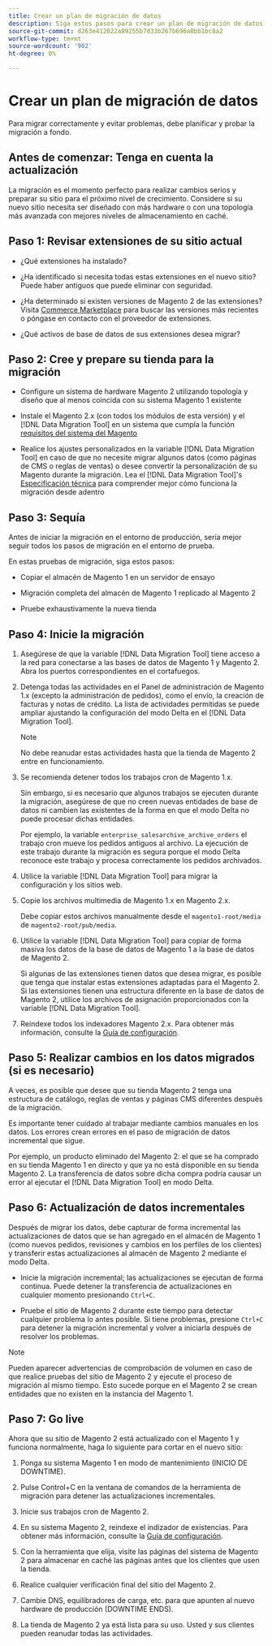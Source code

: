 ```yaml
---
title: Crear un plan de migración de datos
description: Siga estos pasos para crear un plan de migración de datos que garantice una actualización correcta del Magento 1 al Magento 2.
source-git-commit: d263e412022a89255b7d33b267b696a8bb1bc8a2
workflow-type: tm+mt
source-wordcount: '902'
ht-degree: 0%

---
```



# Crear un plan de migración de datos

Para migrar correctamente y evitar problemas, debe planificar y probar la migración a fondo.

## Antes de comenzar: Tenga en cuenta la actualización

La migración es el momento perfecto para realizar cambios serios y preparar su sitio para el próximo nivel de crecimiento. Considere si su nuevo sitio necesita ser diseñado con más hardware o con una topología más avanzada con mejores niveles de almacenamiento en caché.

## Paso 1: Revisar extensiones de su sitio actual

* ¿Qué extensiones ha instalado?

* ¿Ha identificado si necesita todas estas extensiones en el nuevo sitio? Puede haber antiguos que puede eliminar con seguridad.

* ¿Ha determinado si existen versiones de Magento 2 de las extensiones? Visita [Commerce Marketplace] para buscar las versiones más recientes o póngase en contacto con el proveedor de extensiones.

* ¿Qué activos de base de datos de sus extensiones desea migrar?

## Paso 2: Cree y prepare su tienda para la migración

* Configure un sistema de hardware Magento 2 utilizando topología y diseño que al menos coincida con su sistema Magento 1 existente

* Instale el Magento 2.x (con todos los módulos de esta versión) y el [!DNL Data Migration Tool] en un sistema que cumpla la función [requisitos del sistema del Magento]

* Realice los ajustes personalizados en la variable [!DNL Data Migration Tool] en caso de que no necesite migrar algunos datos (como páginas de CMS o reglas de ventas) o desee convertir la personalización de su Magento durante la migración. Lea el [!DNL Data Migration Tool]&#39;s [Especificación técnica](technical-specification.md) para comprender mejor cómo funciona la migración desde adentro

## Paso 3: Sequía

Antes de iniciar la migración en el entorno de producción, sería mejor seguir todos los pasos de migración en el entorno de prueba.

En estas pruebas de migración, siga estos pasos:

* Copiar el almacén de Magento 1 en un servidor de ensayo

* Migración completa del almacén de Magento 1 replicado al Magento 2

* Pruebe exhaustivamente la nueva tienda

## Paso 4: Inicie la migración

1. Asegúrese de que la variable [!DNL Data Migration Tool] tiene acceso a la red para conectarse a las bases de datos de Magento 1 y Magento 2. Abra los puertos correspondientes en el cortafuegos.

1. Detenga todas las actividades en el Panel de administración de Magento 1.x (excepto la administración de pedidos), como el envío, la creación de facturas y notas de crédito. La lista de actividades permitidas se puede ampliar ajustando la configuración del modo Delta en el [!DNL Data Migration Tool].

   >[!NOTE]
   >
   >No debe reanudar estas actividades hasta que la tienda de Magento 2 entre en funcionamiento.

1. Se recomienda detener todos los trabajos cron de Magento 1.x.

   Sin embargo, si es necesario que algunos trabajos se ejecuten durante la migración, asegúrese de que no creen nuevas entidades de base de datos ni cambien las existentes de la forma en que el modo Delta no puede procesar dichas entidades.

   Por ejemplo, la variable `enterprise_salesarchive_archive_orders` el trabajo cron mueve los pedidos antiguos al archivo. La ejecución de este trabajo durante la migración es segura porque el modo Delta reconoce este trabajo y procesa correctamente los pedidos archivados.

1. Utilice la variable [!DNL Data Migration Tool] para migrar la configuración y los sitios web.

1. Copie los archivos multimedia de Magento 1.x en Magento 2.x.

   Debe copiar estos archivos manualmente desde el `magento1-root/media` de `magento2-root/pub/media`.

1. Utilice la variable [!DNL Data Migration Tool] para copiar de forma masiva los datos de la base de datos de Magento 1 a la base de datos de Magento 2.

   Si algunas de las extensiones tienen datos que desea migrar, es posible que tenga que instalar estas extensiones adaptadas para el Magento 2. Si las extensiones tienen una estructura diferente en la base de datos de Magento 2, utilice los archivos de asignación proporcionados con la variable [!DNL Data Migration Tool].

1. Reindexe todos los indexadores Magento 2.x. Para obtener más información, consulte la [Guía de configuración].

## Paso 5: Realizar cambios en los datos migrados (si es necesario)

A veces, es posible que desee que su tienda Magento 2 tenga una estructura de catálogo, reglas de ventas y páginas CMS diferentes después de la migración.

Es importante tener cuidado al trabajar mediante cambios manuales en los datos. Los errores crean errores en el paso de migración de datos incremental que sigue.

Por ejemplo, un producto eliminado del Magento 2: el que se ha comprado en su tienda Magento 1 en directo y que ya no está disponible en su tienda Magento 2. La transferencia de datos sobre dicha compra podría causar un error al ejecutar el [!DNL Data Migration Tool] en modo Delta.

## Paso 6: Actualización de datos incrementales

Después de migrar los datos, debe capturar de forma incremental las actualizaciones de datos que se han agregado en el almacén de Magento 1 (como nuevos pedidos, revisiones y cambios en los perfiles de los clientes) y transferir estas actualizaciones al almacén de Magento 2 mediante el modo Delta.

* Inicie la migración incremental; las actualizaciones se ejecutan de forma continua. Puede detener la transferencia de actualizaciones en cualquier momento presionando `Ctrl+C`.

* Pruebe el sitio de Magento 2 durante este tiempo para detectar cualquier problema lo antes posible. Si tiene problemas, presione `Ctrl+C` para detener la migración incremental y volver a iniciarla después de resolver los problemas.

>[!NOTE]
>
>Pueden aparecer advertencias de comprobación de volumen en caso de que realice pruebas del sitio de Magento 2 y ejecute el proceso de migración al mismo tiempo. Esto sucede porque en el Magento 2 se crean entidades que no existen en la instancia del Magento 1.

## Paso 7: Go live

Ahora que su sitio de Magento 2 está actualizado con el Magento 1 y funciona normalmente, haga lo siguiente para cortar en el nuevo sitio:

1. Ponga su sistema Magento 1 en modo de mantenimiento (INICIO DE DOWNTIME).

1. Pulse Control+C en la ventana de comandos de la herramienta de migración para detener las actualizaciones incrementales.

1. Inicie sus trabajos cron de Magento 2.

1. En su sistema Magento 2, reindexe el indizador de existencias. Para obtener más información, consulte la [Guía de configuración].

1. Con la herramienta que elija, visite las páginas del sistema de Magento 2 para almacenar en caché las páginas antes que los clientes que usen la tienda.

1. Realice cualquier verificación final del sitio del Magento 2.

1. Cambie DNS, equilibradores de carga, etc. para que apunten al nuevo hardware de producción (DOWNTIME ENDS).

1. La tienda de Magento 2 ya está lista para su uso. Usted y sus clientes pueden reanudar todas las actividades.

<!-- LINK ADDRESSES -->
[requisitos del sistema del Magento]: ../../installation/system-requirements.md
[Commerce Marketplace]: https://marketplace.magento.com
[Guía de configuración]: ../../configuration/cli/manage-indexers.md
